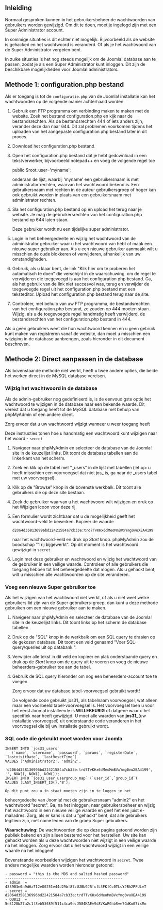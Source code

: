 <!-- Filename: How_do_you_recover_or_reset_your_admin_password%3F / Display title: Herstel beheerderswachtwoord -->

## Inleiding

Normaal gesproken kunnen in het gebruikersbeheer de wachtwoorden van
gebruikers worden gewijzigd. Om dit te doen, moet je ingelogd zijn met
een Super Administrator account.

In sommige situaties is dit echter niet mogelijk. Bijvoorbeeld als de
website is gehacked en het wachtwoord is veranderd. Of als je het
wachtwoord van de Super Administrator vergeten bent.

In zulke situaties is het nog steeds mogelijk om de Joomla! database aan
te passen, zodat je als een Super Administrator kunt inloggen. Dit zijn
de beschikbare mogelijkheden voor Joomla! administrators.

## Methode 1: configuration.php bestand

Als er toegang is tot de `configuratie.php` van de Joomla! installatie
kan het wachtwoorden op de volgende manier achterhaald worden:

1. Gebruik een FTP programma om verbinding maken te maken met de
website. Zoek het bestand configuration.php en kijk naar de
bestandsrechten. Als de bestandsrechten 444 of iets anders zijn,
verander deze dan naar 644. Dit zal problemen voorkomen tijdens het
uploaden van het aangepaste configuration.php bestand later in dit
proces.
2. Download het configuration.php bestand.
3. Open het configuration.php bestand dat je hebt gedownload in een
tekstverwerker, bijvoorbeeld notepad++ en voeg de volgende regel toe

    public $root_user='myname';

    onderaan de lijst, waarbij 'myname' een gebruikersnaam is met
administrator rechten, waarvan het wachtwoord bekend is. Een
gebruikersnaam met rechten in de auteur gebruikersgroep of hoger kan ook
gebruikt worden in plaats van een gebruikersnaam met administrator
rechten.
4. Sla het configuration.php bestand op en upload het terug naar je
website. Je mag de gebruikersrechten van het configuration.php bestand
op 644 laten staan.

    Deze gebruiker wordt nu een tijdelijke super administrator.
5. Login in het beheergedeelte en wijzig het wachtwoord van de
administrator gebruiker waar u het wachtwoord van hebt of maak een
nieuwe super gebruiker aan. Als u een nieuwe gebruiker aanmaakt wilt u
misschien de oude blokkeren of verwijderen, afhankelijk van uw
omstandigheden.
6. Gebruik, als u klaar bent, de link "Klik hier om te proberen het
automatisch te doen" die verschijnt in de waarschuwing, om de regel te
verwijderen die toegevoegd is aan het configuration.php bestand. Ga, als
het gebruik van de link niet succesvol was, terug en verwijder de
toegevoegde regel uit het configuration.php bestand met een teksteditor.
Upload het configuration.php bestand terug naar de site.
7. Controleer, met behulp van uw FTP programma, de bestandsrechten van
het configuration.php bestand, ze zouden op 444 moeten staan. Wijzig,
als u de toegevoegde regel handmatig heeft verwijderd, de
bestandsrechten van het configuration.php bestand in 444.

Als u geen gebruikers weet die hun wachtwoord kennen en u geen gebruik
kunt maken van registreren vanaf de website, dan moet u misschien een
wijziging in de database aanbrengen, zoals hieronder in dit document
beschreven.

## Methode 2: Direct aanpassen in de database

Als bovenstaande methode niet werkt, heeft u twee andere opties, die
beide het werken direct in de MySQL database vereisen.

### Wijzig het wachtwoord in de database

Als de admin-gebruiker nog gedefinieerd is, is de eenvoudigste optie het
wachtwoord te wijzigen in de database naar een bekende waarde. Dit
vereist dat u toegang heeft tot de MySQL database met behulp van
phpMyAdmin of een andere client.

Zorg ervoor dat u uw wachtwoord wijzigt wanneer u weer toegang heeft

Deze instructies tonen hoe u handmatig een wachtwoord kunt wijzigen naar
het woord - `secret`

1.  Navigeer naar phpMyAdmin en selecteer de database van de Joomla!
    site in de keuzelijst links. Dit toont de database tabellen aan de
    linkerkant van het scherm.
2.  Zoek en klik op de tabel met "\_users" in de lijst met tabellen (let
    op: u heeft misschien een voorvoegsel dat niet jos\_ is, ga naar de
    \_users tabel met uw voorvoegsel).
3.  Klik op de "Browse" knop in de bovenste werkbalk. Dit toont alle
    gebruikers die op deze site bestaan.
4.  Zoek de gebruiker waarvan u het wachtwoord wilt wijzigen en druk op
    het Wijzigen icoon voor deze rij.
5.  Een formulier wordt zichtbaar dat u de mogelijkheid geeft het
    wachtwoord-veld te bewerken. Kopieer de waarde

        d2064d358136996bd22421584a7cb33e:trd7TvKHx6dMeoMmBVxYmg0vuXEA4199

    naar het wachtwoord-veld en druk op *Start* knop. phpMyAdmin zou de
    boodschap "1 rij bijgewerkt". Op dit moment is het wachtwoord
    gewijzigd in `secret`.
6.  Login met deze gebruiker en wachtwoord en wijzig het wachtwoord van
    de gebruiker in een veilige waarde. Controleer of alle gebruikers
    die toegang hebben tot het beheergedeelte dat mogen. Als u gehackt
    bent, wilt u misschien alle wachtwoorden op de site veranderen.

### Voeg een nieuwe Super gebruiker toe

Als het wijzigen van het wachtwoord niet werkt, of als u niet weet welke
gebruikers lid zijn van de Super gebruikers-groep, dan kunt u deze
methode gebruiken om een nieuwe gebruiker aan te maken.

1.  Navigeer naar phpMyAdmin en selecteer de database van de Joomla!
    site in de keuzelijst links. Dit toont links op het scherm de
    database tabellen.
2.  Druk op de "SQL" knop in de werkbalk om een SQL query te draaien op
    de gekozen database. Dit toont een veld genaamd "Voer
    SQL-query/queries uit op databank ".
3.  Verwijder alle tekst in dit veld en kopieer en plak onderstaande
    query en druk op de *Start* knop om de query uit te voeren en voeg
    de nieuwe beheerders-gebruiker toe aan de tabel.
4.  Gebruik de SQL query hieronder om nog een beheerders-account toe te
    voegen.

    Zorg ervoor dat uw database tabel-voorvoegsel gebruikt wordt!

    De volgende code gebruikt jos31\_ als tabelnaam voorvoegsel, wat alleen
maar een voorbeeld tabel-voorvoegsel is. Het voorvoegsel toen u voor het
eerst Joomal installeerde is **WILLEKEURIG** of datgene waar u het
specifiek naar heeft gewijzigd. U moet alle waarden van **jos31\_**(uw
installatie voorvoegsel) uit onderstaande code veranderen in het
voorvoegsel die bij uw installatie gebruikt wordt. 

### SQL code die gebruikt moet worden voor Joomla

    INSERT INTO `jos31_users`
       (`name`, `username`, `password`, `params`, `registerDate`, `lastvisitDate`, `lastResetTime`)
    VALUES ('Administrator2', 'admin2',
        'd2064d358136996bd22421584a7cb33e:trd7TvKHx6dMeoMmBVxYmg0vuXEA4199', '', NOW(), NOW(), NOW());
    INSERT INTO `jos31_user_usergroup_map` (`user_id`,`group_id`)
    VALUES (LAST_INSERT_ID(),'8');

    Op dit punt zou u in staat moeten zijn in te loggen in het
beheergedeelte van Joomla! met de gebruikersnaam "admin2" en het
wachtwoord "secret". Ga, na het inloggen, naar gebruikersbeheer en
wijzig het wachtwoord in een nieuwe veilige waarde en geef het een juist
e-mailadres. Zorg, als er kans is dat u "gehackt" bent, dat alle
gebruikers legitiem zijn, met name leden van de groep Super gebruikers.

**Waarschuwing:** De wachtwoorden die op deze pagina getoond worden zijn
publiek bekend en zijn alleen bestemd voor het herstellen. Uw site kan
gehackt worden als u deze wachtwoorden niet wijzigt in een veilige
waarde na het inloggen. Zorg ervoor dat u het wachtwoord wijzigt in een
veilige waarde na het inloggen!

Bovenstaande voorbeelden wijzigen het wachtwoord in `secret`. Twee
andere mogelijke waarden worden hieronder getoond:

    - password = "this is the MD5 and salted hashed password"
    ------------------------------------------------------
    - admin  = 433903e0a9d6a712e00251e44d29bf87:UJ0b9J5fufL3FKfCc0TLsYJBh2PFULvT
    - secret = d2064d358136996bd22421584a7cb33e:trd7TvKHx6dMeoMmBVxYmg0vuXEA4199
    - OU812  = 5e3128b27a2c1f8eb53689f511c4ca9e:J584KAEv9d8VKwRGhb8ve7GdKoG7isMm
